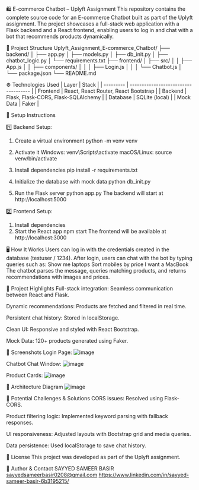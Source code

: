 🛍️ E-commerce Chatbot – Uplyft Assignment
This repository contains the complete source code for an E-commerce Chatbot built as part of the Uplyft assignment. The project showcases a full-stack web application with a Flask backend and a React frontend, enabling users to log in and chat with a bot that recommends products dynamically.

📂 Project Structure
Uplyft_Assignment_E-commerce_Chatbot/
├── backend/
│   ├── app.py
│   ├── models.py
│   ├── db_init.py
│   ├── chatbot_logic.py
│   └── requirements.txt
├── frontend/
│   ├── src/
│   │   ├── App.js
│   │   ├── components/
│   │   │   ├── Login.js
│   │   │   └── Chatbot.js
│   └── package.json
└── README.md

⚙️ Technologies Used
| Layer     | Stack                                |
| --------- | ------------------------------------ |
| Frontend  | React, React Router, React Bootstrap |
| Backend   | Flask, Flask-CORS, Flask-SQLAlchemy  |
| Database  | SQLite (local)                       |
| Mock Data | Faker                                |

🚀 Setup Instructions

1️⃣ Backend Setup:

1. Create a virtual environment
python -m venv venv

2. Activate it
Windows: venv\Scripts\activate
macOS/Linux: source venv/bin/activate

4. Install dependencies
pip install -r requirements.txt

6. Initialize the database with mock data
python db_init.py

7. Run the Flask server
python app.py
The backend will start at http://localhost:5000

2️⃣ Frontend Setup:

1. Install dependencies
2. Start the React app
npm start
The frontend will be available at http://localhost:3000

🖥️ How It Works
Users can log in with the credentials created in the database (testuser / 1234).
After login, users can chat with the bot by typing queries such as:
Show me laptops
Sort mobiles by price
I want a MacBook
The chatbot parses the message, queries matching products, and returns recommendations with images and prices.

🧠 Project Highlights
Full-stack integration: Seamless communication between React and Flask.

Dynamic recommendations: Products are fetched and filtered in real time.

Persistent chat history: Stored in localStorage.

Clean UI: Responsive and styled with React Bootstrap.

Mock Data: 120+ products generated using Faker.

📸 Screenshots
Login Page:
![image](https://github.com/user-attachments/assets/caa61ca2-ba7d-4e02-a620-c40e635df995)

Chatbot Chat Window:
![image](https://github.com/user-attachments/assets/ccf6d37e-d3ea-47f6-875a-3c9f81f4270b)

Product Cards:
![image](https://github.com/user-attachments/assets/0d65d79a-f803-41dc-a78a-c614793a19e5)

🧩 Architecture Diagram
![image](https://github.com/user-attachments/assets/7849469b-6d7b-4376-ad13-49d554c871d7)

📝 Potential Challenges & Solutions
CORS issues: Resolved using Flask-CORS.

Product filtering logic: Implemented keyword parsing with fallback responses.

UI responsiveness: Adjusted layouts with Bootstrap grid and media queries.

Data persistence: Used localStorage to save chat history.

📄 License
This project was developed as part of the Uplyft assignment.

👤 Author & Contact
SAYYED SAMEER BASIR
sayyedsameerbasir0208@gmail.com
https://www.linkedin.com/in/sayyed-sameer-basir-6b3195215/







